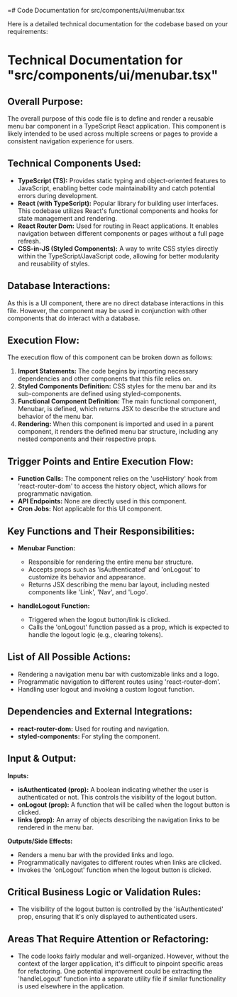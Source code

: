 =# Code Documentation for src/components/ui/menubar.tsx

Here is a detailed technical documentation for the codebase based on your requirements:

# Technical Documentation for "src/components/ui/menubar.tsx"

## Overall Purpose:
The overall purpose of this code file is to define and render a reusable menu bar component in a TypeScript React application. This component is likely intended to be used across multiple screens or pages to provide a consistent navigation experience for users.

## Technical Components Used:
- **TypeScript (TS):** Provides static typing and object-oriented features to JavaScript, enabling better code maintainability and catch potential errors during development.
- **React (with TypeScript):** Popular library for building user interfaces. This codebase utilizes React's functional components and hooks for state management and rendering.
- **React Router Dom:** Used for routing in React applications. It enables navigation between different components or pages without a full page refresh.
- **CSS-in-JS (Styled Components):** A way to write CSS styles directly within the TypeScript/JavaScript code, allowing for better modularity and reusability of styles.

## Database Interactions:
As this is a UI component, there are no direct database interactions in this file. However, the component may be used in conjunction with other components that do interact with a database.

## Execution Flow:
The execution flow of this component can be broken down as follows:
1. **Import Statements:** The code begins by importing necessary dependencies and other components that this file relies on.
2. **Styled Components Definition:** CSS styles for the menu bar and its sub-components are defined using styled-components.
3. **Functional Component Definition:** The main functional component, Menubar, is defined, which returns JSX to describe the structure and behavior of the menu bar.
4. **Rendering:** When this component is imported and used in a parent component, it renders the defined menu bar structure, including any nested components and their respective props.

## Trigger Points and Entire Execution Flow:
- **Function Calls:** The component relies on the 'useHistory' hook from 'react-router-dom' to access the history object, which allows for programmatic navigation.
- **API Endpoints:** None are directly used in this component.
- **Cron Jobs:** Not applicable for this UI component.

## Key Functions and Their Responsibilities:
- **Menubar Function:**
  - Responsible for rendering the entire menu bar structure.
  - Accepts props such as 'isAuthenticated' and 'onLogout' to customize its behavior and appearance.
  - Returns JSX describing the menu bar layout, including nested components like 'Link', 'Nav', and 'Logo'.

- **handleLogout Function:**
  - Triggered when the logout button/link is clicked.
  - Calls the 'onLogout' function passed as a prop, which is expected to handle the logout logic (e.g., clearing tokens).

## List of All Possible Actions:
- Rendering a navigation menu bar with customizable links and a logo.
- Programmatic navigation to different routes using 'react-router-dom'.
- Handling user logout and invoking a custom logout function.

## Dependencies and External Integrations:
- **react-router-dom:** Used for routing and navigation.
- **styled-components:** For styling the component.

## Input & Output:
**Inputs:**
- **isAuthenticated (prop):** A boolean indicating whether the user is authenticated or not. This controls the visibility of the logout button.
- **onLogout (prop):** A function that will be called when the logout button is clicked.
- **links (prop):** An array of objects describing the navigation links to be rendered in the menu bar.

**Outputs/Side Effects:**
- Renders a menu bar with the provided links and logo.
- Programmatically navigates to different routes when links are clicked.
- Invokes the 'onLogout' function when the logout button is clicked.

## Critical Business Logic or Validation Rules:
- The visibility of the logout button is controlled by the 'isAuthenticated' prop, ensuring that it's only displayed to authenticated users.

## Areas That Require Attention or Refactoring:
- The code looks fairly modular and well-organized. However, without the context of the larger application, it's difficult to pinpoint specific areas for refactoring. One potential improvement could be extracting the 'handleLogout' function into a separate utility file if similar functionality is used elsewhere in the application.
